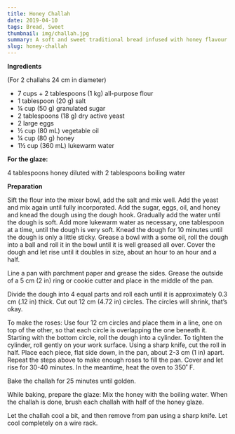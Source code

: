 ```yaml
---
title: Honey Challah
date: 2019-04-10
tags: Bread, Sweet
thumbnail: img/challah.jpg
summary: A soft and sweet traditional bread infused with honey flavour.
slug: honey-challah
---
```


__Ingredients__

(For 2 challahs 24 cm in diameter)

+ 7 cups + 2 tablespoons (1 kg) all-purpose flour
+ 1 tablespoon (20 g) salt
+ ¼ cup (50 g) granulated sugar
+ 2 tablespoons (18 g) dry active yeast
+ 2 large eggs
+ ½ cup (80 mL) vegetable oil
+ ¼ cup (80 g) honey
+ 1½ cup (360 mL) lukewarm water

**For the glaze:**

4 tablespoons honey diluted with 2 tablespoons boiling water

__Preparation__
 
Sift the flour into the mixer bowl, add the salt and mix well. Add the yeast and mix again until fully incorporated. Add the sugar, eggs, oil, and honey and knead the dough using the dough hook. Gradually add the water until the dough is soft. Add more lukewarm water as necessary, one tablespoon at a time, until the dough is very soft. Knead the dough for 10 minutes until the dough is only a little sticky. Grease a bowl with a some oil, roll the dough into a ball and roll it in the bowl until it is well greased all over. Cover the dough and let rise until it doubles in size, about an hour to an hour and a half.

Line a pan with parchment paper and grease the sides. Grease the outside of a 5 cm (2 in) ring or cookie cutter and place in the middle of the pan.

Divide the dough into 4 equal parts and roll each until it is approximately 0.3 cm (.12 in) thick. Cut out 12 cm (4.72 in) circles. The circles will shrink, that’s okay.

To make the roses: Use four 12 cm circles and place them in a line, one on top of the other, so that each circle is overlapping the one beneath it. Starting with the bottom circle, roll the dough into a cylinder. To tighten the cylinder, roll gently on your work surface. Using a sharp knife, cut the roll in half. Place each piece, flat side down, in the pan, about 2-3 cm (1 in) apart. Repeat the steps above to make enough roses to fill the pan. Cover and let rise for 30-40 minutes. In the meantime, heat the oven to 350˚ F.

Bake the challah for 25 minutes until golden.

While baking, prepare the glaze: Mix the honey with the boiling water. When the challah is done, brush each challah with half of the honey glaze.

Let the challah cool a bit, and then remove from pan using a sharp knife. Let cool completely on a wire rack.
